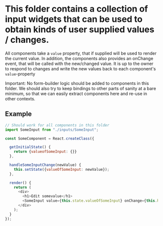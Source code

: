 # This folder contains a collection of input widgets that can be used to obtain kinds of user supplied values / changes.

All components take a `value` property, that if supplied will be used to render the current value. In addition, the
components also provides an onChange event, that will be called with the new/changed value. It is up to the owner to respond
to changes and write the new values back to each component's `value`-property

Important: No form-builder logic should be added to components in this folder. We should also try to keep bindings to
other parts of sanity at a bare minimum, so that we can easily extract components here and re-use in other contexts.

## Example

```js
// Should work for all components in this folder
import SomeInput from "./inputs/SomeInput";

const SomeComponent = React.createClass({

  getInitialState() {
    return {valueofSomeInput: {}}
  },

  handleSomeInputChange(newValue) {
    this.setState({valueOfSomeInput: newValue});
  },

  render() {
    return (
      <div>
        <h1>Edit somevalue</h1>
        <SomeInput value={this.state.valueOfSomeInput} onChange={this.handleSomeInputChange}/>
      </div>
    );
  }
});

```
